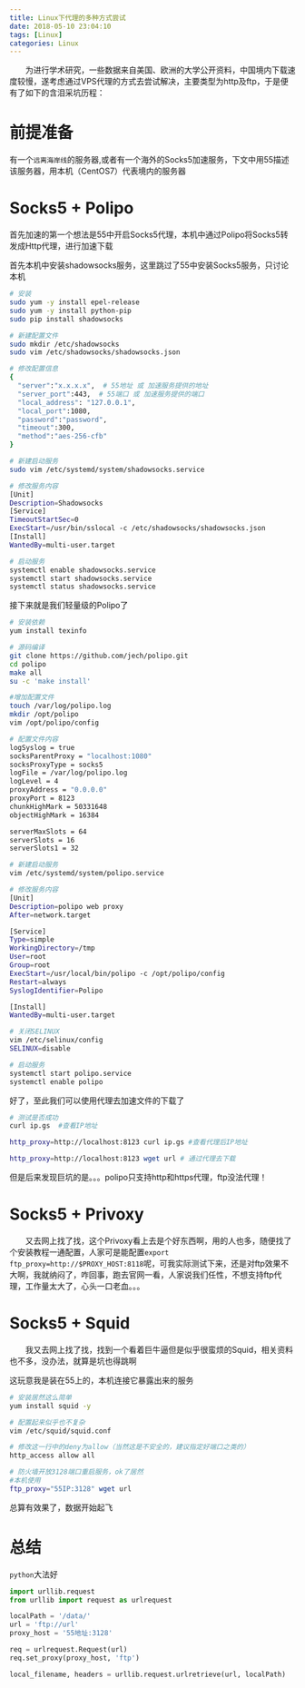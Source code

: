 ```yaml
---
title: Linux下代理的多种方式尝试
date: 2018-05-10 23:04:10
tags: [Linux]
categories: Linux
---
```


&emsp;&emsp;为进行学术研究，一些数据来自美国、欧洲的大学公开资料，中国境内下载速度较慢，遂考虑通过VPS代理的方式去尝试解决，主要类型为http及ftp，于是便有了如下的含泪采坑历程：

<!--more--> 

# 前提准备

有一个`远离海岸线`的服务器,或者有一个海外的Socks5加速服务，下文中用55描述该服务器，用本机（CentOS7）代表境内的服务器

# Socks5 + Polipo
首先加速的第一个想法是55中开启Socks5代理，本机中通过Polipo将Socks5转发成Http代理，进行加速下载

首先本机中安装shadowsocks服务，这里跳过了55中安装Socks5服务，只讨论本机
```bash
# 安装
sudo yum -y install epel-release
sudo yum -y install python-pip
sudo pip install shadowsocks

# 新建配置文件
sudo mkdir /etc/shadowsocks
sudo vim /etc/shadowsocks/shadowsocks.json

# 修改配置信息
{
  "server":"x.x.x.x",  # 55地址 或 加速服务提供的地址
  "server_port":443,  # 55端口 或 加速服务提供的端口
  "local_address": "127.0.0.1",
  "local_port":1080,
  "password":"password",
  "timeout":300,
  "method":"aes-256-cfb"
}

# 新建启动服务
sudo vim /etc/systemd/system/shadowsocks.service

# 修改服务内容
[Unit]
Description=Shadowsocks
[Service]
TimeoutStartSec=0
ExecStart=/usr/bin/sslocal -c /etc/shadowsocks/shadowsocks.json
[Install]
WantedBy=multi-user.target

# 启动服务
systemctl enable shadowsocks.service
systemctl start shadowsocks.service
systemctl status shadowsocks.service
```

接下来就是我们轻量级的Polipo了

```bash
# 安装依赖
yum install texinfo

# 源码编译
git clone https://github.com/jech/polipo.git
cd polipo
make all
su -c 'make install'

#增加配置文件
touch /var/log/polipo.log
mkdir /opt/polipo
vim /opt/polipo/config

# 配置文件内容
logSyslog = true
socksParentProxy = "localhost:1080"
socksProxyType = socks5
logFile = /var/log/polipo.log
logLevel = 4
proxyAddress = "0.0.0.0"
proxyPort = 8123
chunkHighMark = 50331648
objectHighMark = 16384

serverMaxSlots = 64
serverSlots = 16
serverSlots1 = 32

# 新建启动服务
vim /etc/systemd/system/polipo.service

# 修改服务内容
[Unit]
Description=polipo web proxy
After=network.target

[Service]
Type=simple
WorkingDirectory=/tmp
User=root
Group=root
ExecStart=/usr/local/bin/polipo -c /opt/polipo/config
Restart=always
SyslogIdentifier=Polipo

[Install]
WantedBy=multi-user.target

# 关闭SELINUX
vim /etc/selinux/config
SELINUX=disable

# 启动服务
systemctl start polipo.service
systemctl enable polipo
```
好了，至此我们可以使用代理去加速文件的下载了
```bash
# 测试是否成功
curl ip.gs  #查看IP地址

http_proxy=http://localhost:8123 curl ip.gs #查看代理后IP地址

http_proxy=http://localhost:8123 wget url # 通过代理去下载
```

但是后来发现巨坑的是。。。polipo只支持http和https代理，ftp没法代理！

# Socks5 + Privoxy

&emsp;&emsp;又去网上找了找，这个Privoxy看上去是个好东西啊，用的人也多，随便找了个安装教程一通配置，人家可是能配置`export ftp_proxy=http://$PROXY_HOST:8118`呢，可我实际测试下来，还是对ftp效果不大啊，我就纳闷了，咋回事，跑去官网一看，人家说我们任性，不想支持ftp代理，工作量太大了，心头一口老血。。。

# Socks5 + Squid

&emsp;&emsp;我又去网上找了找，找到一个看着巨牛逼但是似乎很蛮烦的Squid，相关资料也不多，没办法，就算是坑也得跳啊

这玩意我是装在55上的，本机连接它暴露出来的服务

```bash
# 安装居然这么简单
yum install squid -y

# 配置起来似乎也不复杂
vim /etc/squid/squid.conf 

# 修改这一行中的deny为allow（当然这是不安全的，建议指定好端口之类的）
http_access allow all

# 防火墙开放3128端口重启服务，ok了居然
#本机使用
ftp_proxy="55IP:3128" wget url 
```

总算有效果了，数据开始起飞

# 总结

`python`大法好

```python
import urllib.request
from urllib import request as urlrequest

localPath = '/data/'
url = 'ftp://url'
proxy_host = '55地址:3128'

req = urlrequest.Request(url)
req.set_proxy(proxy_host, 'ftp')

local_filename, headers = urllib.request.urlretrieve(url, localPath)

```

